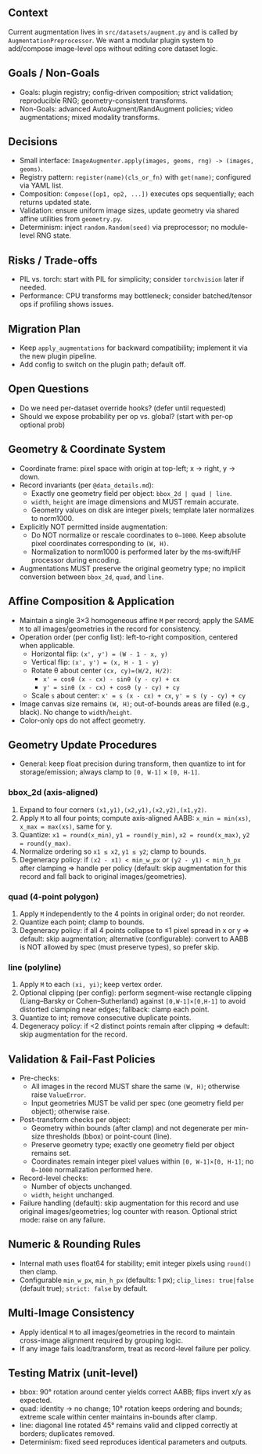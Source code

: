 ## Context
Current augmentation lives in `src/datasets/augment.py` and is called by `AugmentationPreprocessor`. We want a modular plugin system to add/compose image-level ops without editing core dataset logic.

## Goals / Non-Goals
- Goals: plugin registry; config-driven composition; strict validation; reproducible RNG; geometry-consistent transforms.
- Non-Goals: advanced AutoAugment/RandAugment policies; video augmentations; mixed modality transforms.

## Decisions
- Small interface: `ImageAugmenter.apply(images, geoms, rng) -> (images, geoms)`.
- Registry pattern: `register(name)(cls_or_fn)` with `get(name)`; configured via YAML list.
- Composition: `Compose([op1, op2, ...])` executes ops sequentially; each returns updated state.
- Validation: ensure uniform image sizes, update geometry via shared affine utilities from `geometry.py`.
- Determinism: inject `random.Random(seed)` via preprocessor; no module-level RNG state.

## Risks / Trade-offs
- PIL vs. torch: start with PIL for simplicity; consider `torchvision` later if needed.
- Performance: CPU transforms may bottleneck; consider batched/tensor ops if profiling shows issues.

## Migration Plan
- Keep `apply_augmentations` for backward compatibility; implement it via the new plugin pipeline.
- Add config to switch on the plugin path; default off.

## Open Questions
- Do we need per-dataset override hooks? (defer until requested)
- Should we expose probability per op vs. global? (start with per-op optional prob)

## Geometry & Coordinate System
- Coordinate frame: pixel space with origin at top-left; x → right, y → down.
- Record invariants (per `@data_details.md`):
  - Exactly one geometry field per object: `bbox_2d | quad | line`.
  - `width`, `height` are image dimensions and MUST remain accurate.
  - Geometry values on disk are integer pixels; template later normalizes to norm1000.
- Explicitly NOT permitted inside augmentation:
  - Do NOT normalize or rescale coordinates to `0–1000`. Keep absolute pixel coordinates corresponding to `(W, H)`.
  - Normalization to norm1000 is performed later by the ms‑swift/HF processor during encoding.
- Augmentations MUST preserve the original geometry type; no implicit conversion between `bbox_2d`, `quad`, and `line`.

## Affine Composition & Application
- Maintain a single 3×3 homogeneous affine `M` per record; apply the SAME `M` to all images/geometries in the record for consistency.
- Operation order (per config list): left-to-right composition, centered when applicable.
  - Horizontal flip: `(x', y') = (W - 1 - x, y)`
  - Vertical flip: `(x', y') = (x, H - 1 - y)`
  - Rotate θ about center `(cx, cy)=(W/2, H/2)`:
    - `x' = cosθ (x - cx) - sinθ (y - cy) + cx`
    - `y' = sinθ (x - cx) + cosθ (y - cy) + cy`
  - Scale `s` about center: `x' = s (x - cx) + cx`, `y' = s (y - cy) + cy`
- Image canvas size remains `(W, H)`; out-of-bounds areas are filled (e.g., black). No change to `width`/`height`.
- Color-only ops do not affect geometry.

## Geometry Update Procedures
- General: keep float precision during transform, then quantize to int for storage/emission; always clamp to `[0, W-1]` × `[0, H-1]`.

### bbox_2d (axis-aligned)
1) Expand to four corners `(x1,y1),(x2,y1),(x2,y2),(x1,y2)`.
2) Apply `M` to all four points; compute axis-aligned AABB: `x_min = min(xs)`, `x_max = max(xs)`, same for y.
3) Quantize: `x1 = round(x_min)`, `y1 = round(y_min)`, `x2 = round(x_max)`, `y2 = round(y_max)`.
4) Normalize ordering so `x1 ≤ x2`, `y1 ≤ y2`; clamp to bounds.
5) Degeneracy policy: if `(x2 - x1) < min_w_px` or `(y2 - y1) < min_h_px` after clamping ⇒ handle per policy (default: skip augmentation for this record and fall back to original images/geometries).

### quad (4-point polygon)
1) Apply `M` independently to the 4 points in original order; do not reorder.
2) Quantize each point; clamp to bounds.
3) Degeneracy policy: if all 4 points collapse to ≤1 pixel spread in x or y ⇒ default: skip augmentation; alternative (configurable): convert to AABB is NOT allowed by spec (must preserve types), so prefer skip.

### line (polyline)
1) Apply `M` to each `(xi, yi)`; keep vertex order.
2) Optional clipping (per config): perform segment-wise rectangle clipping (Liang–Barsky or Cohen–Sutherland) against `[0,W-1]×[0,H-1]` to avoid distorted clamping near edges; fallback: clamp each point.
3) Quantize to int; remove consecutive duplicate points.
4) Degeneracy policy: if <2 distinct points remain after clipping ⇒ default: skip augmentation for the record.

## Validation & Fail-Fast Policies
- Pre-checks:
  - All images in the record MUST share the same `(W, H)`; otherwise raise `ValueError`.
  - Input geometries MUST be valid per spec (one geometry field per object); otherwise raise.
- Post-transform checks per object:
  - Geometry within bounds (after clamp) and not degenerate per min-size thresholds (bbox) or point-count (line).
  - Preserve geometry type; exactly one geometry field per object remains set.
  - Coordinates remain integer pixel values within `[0, W-1]×[0, H-1]`; no `0–1000` normalization performed here.
- Record-level checks:
  - Number of objects unchanged.
  - `width`, `height` unchanged.
- Failure handling (default): skip augmentation for this record and use original images/geometries; log counter with reason. Optional strict mode: raise on any failure.

## Numeric & Rounding Rules
- Internal math uses float64 for stability; emit integer pixels using `round()` then clamp.
- Configurable `min_w_px`, `min_h_px` (defaults: 1 px); `clip_lines: true|false` (default true); `strict: false` by default.

## Multi-Image Consistency
- Apply identical `M` to all images/geometries in the record to maintain cross-image alignment required by grouping logic.
- If any image fails load/transform, treat as record-level failure per policy.

## Testing Matrix (unit-level)
- bbox: 90° rotation around center yields correct AABB; flips invert x/y as expected.
- quad: identity → no change; 10° rotation keeps ordering and bounds; extreme scale within center maintains in-bounds after clamp.
- line: diagonal line rotated 45° remains valid and clipped correctly at borders; duplicates removed.
- Determinism: fixed seed reproduces identical parameters and outputs.
